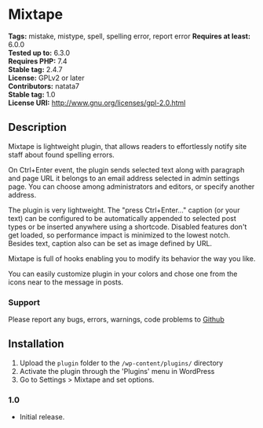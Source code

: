 # Mixtape #

**Tags:** mistake, mistype, spell, spelling error, report error
**Requires at least:** 6.0.0  
**Tested up to:** 6.3.0  
**Requires PHP:** 7.4  
**Stable tag:** 2.4.7  
**License:** GPLv2 or later  
**Contributors:** natata7  
**Stable tag:** 1.0  
**License URI:** <http://www.gnu.org/licenses/gpl-2.0.html>

## Description ##

Mixtape is lightweight plugin, that allows readers to effortlessly notify site staff about found spelling errors.

On Ctrl+Enter event, the plugin sends selected text along with paragraph and page URL it belongs to an email address selected in admin settings page. You can choose among administrators and editors, or specify another address.

The plugin is very lightweight. The "press Ctrl+Enter..." caption (or your text) can be configured to be automatically appended to selected post types or be inserted anywhere using a shortcode. Disabled features don't get loaded, so performance impact is minimized to the lowest notch.
Besides text, caption also can be set as image defined by URL.

Mixtape is full of hooks enabling you to modify its behavior the way you like.

You can easily customize plugin in your colors and chose one from the icons near to the message in posts.

### Support ###

Please report any bugs, errors, warnings, code problems to [Github](https://github.com/natata7/mixtape/issues)

## Installation ##

1. Upload the `plugin` folder to the `/wp-content/plugins/` directory
1. Activate the plugin through the 'Plugins' menu in WordPress
1. Go to Settings > Mixtape and set options.

### 1.0 ###

* Initial release.
